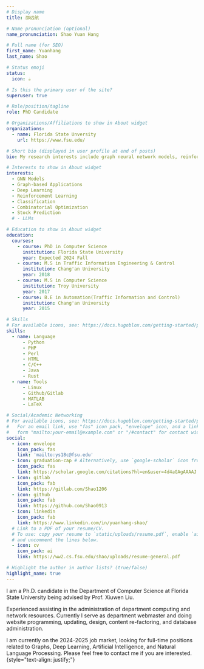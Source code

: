 ```yaml
---
# Display name
title: 邵远航

# Name pronunciation (optional)
name_pronunciation: Shao Yuan Hang

# Full name (for SEO)
first_name: Yuanhang
last_name: Shao

# Status emoji
status:
  icon: ☕️

# Is this the primary user of the site?
superuser: true

# Role/position/tagline
role: PhD Candidate

# Organizations/Affiliations to show in About widget
organizations:
  - name: Florida State Unversity
    url: https://www.fsu.edu/

# Short bio (displayed in user profile at end of posts)
bio: My research interests include graph neural network models, reinforcement learning and graph-based applications.

# Interests to show in About widget
interests:
  - GNN Models
  - Graph-based Applications
  - Deep Learning
  - Reinforcement Learning
  - Classification
  - Combinatorial Optimization
  - Stock Prediction
  # - LLMs

# Education to show in About widget
education:
  courses:
    - course: PhD in Computer Science
      institution: Florida State University
      year: Expected 2024 Fall
    - course: M.S in Traffic Information Engineering & Control
      institution: Chang'an University
      year: 2018
    - course: M.S in Computer Science
      institution: Troy University
      year: 2017
    - course: B.E in Automation(Traffic Information and Control)
      institution: Chang'an University
      year: 2015

# Skills
# For available icons, see: https://docs.hugoblox.com/getting-started/page-builder/#icons
skills:
  - name: Language
      - Python
      - PHP
      - Perl
      - HTML
      - C/C++
      - Java
      - Rust
  - name: Tools
      - Linux
      - Github/Gitlab
      - MATLAB
      - LaTeX

# Social/Academic Networking
# For available icons, see: https://docs.hugoblox.com/getting-started/page-builder/#icons
#   For an email link, use "fas" icon pack, "envelope" icon, and a link in the
#   form "mailto:your-email@example.com" or "/#contact" for contact widget.
social:
  - icon: envelope
    icon_pack: fas
    link: 'mailto:ys18c@fsu.edu'
  - icon: graduation-cap # Alternatively, use `google-scholar` icon from `ai` icon pack
    icon_pack: fas
    link: https://scholar.google.com/citations?hl=en&user=4d4aGAgAAAAJ
  - icon: gitlab
    icon_pack: fab
    link: https://gitlab.com/Shao1206
  - icon: github
    icon_pack: fab
    link: https://github.com/Shao0913
  - icon: linkedin
    icon_pack: fab
    link: https://www.linkedin.com/in/yuanhang-shao/
  # Link to a PDF of your resume/CV.
  # To use: copy your resume to `static/uploads/resume.pdf`, enable `ai` icons in `params.yaml`,
  # and uncomment the lines below.
  - icon: cv
    icon_pack: ai
    link: https://ww2.cs.fsu.edu/shao/uploads/resume-general.pdf

# Highlight the author in author lists? (true/false)
highlight_name: true
---
```


I am a Ph.D. candidate in the Department of Computer Science at Florida State University being advised by Prof. Xiuwen Liu.

Experienced assisting in the administration of department computing and network resources. Currently I serve as department webmaster and doing website programming, updating, design, content re-factoring, and database administration.

I am currently on the 2024-2025 job market, looking for full-time positions related to Graphs, Deep Learning, Artificial Intelligence, and Natural Language Processing. Please feel free to contact me if you are interested.
{style="text-align: justify;"}
